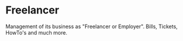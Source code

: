 Freelancer
==========

Management of its business as "Freelancer or Employer". Bills, Tickets, HowTo's and much more.
